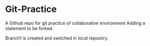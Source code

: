 # Git-Practice
A Github repo for git practice of collaborative environment
Adding a statement to be forked.


Branch1 is created and switched in local repositry.
